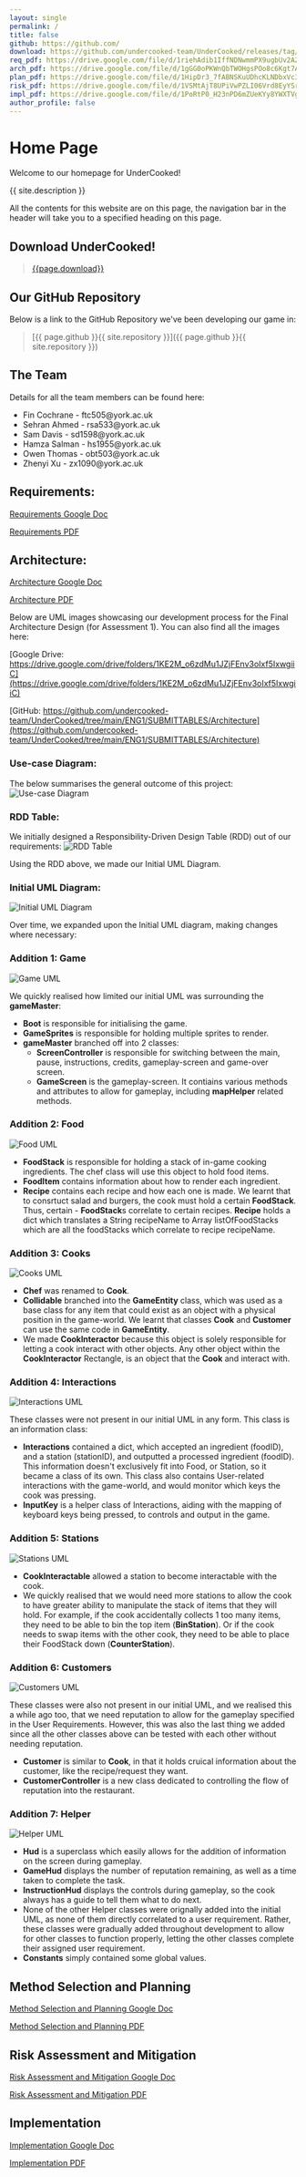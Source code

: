 ```yaml
---
layout: single
permalink: /
title: false
github: https://github.com/
download: https://github.com/undercooked-team/UnderCooked/releases/tag/game
req_pdf: https://drive.google.com/file/d/1riehAdib1IffNDNwmmPX9ugbUv2AZZnf
arch_pdf: https://drive.google.com/file/d/1gGG0oPKWnQbTWOHgsPOo8c6Kgt7APBZx
plan_pdf: https://drive.google.com/file/d/1HipDr3_7fABNSKuUDhcKLNDbxVc3lMcK
risk_pdf: https://drive.google.com/file/d/1VSMtAjT8UPiVwPZLI06Vrd8EyYSrAjU8
impl_pdf: https://drive.google.com/file/d/1PoRtP0_H23nPD6mZUeKYy8YWXTVgU7Rm
author_profile: false
---
```

# Home Page
Welcome to our homepage for UnderCooked!

{{ site.description }}

All the contents for this website are on this page, the navigation bar in the header will take you to a specified heading on this page.

## Download UnderCooked!
> [{{page.download}}]({{page.download}})

## Our GitHub Repository
Below is a link to the GitHub Repository we've been developing our game in:

> [{{ page.github }}{{ site.repository }}]({{ page.github }}{{ site.repository }})

## The Team
Details for all the team members can be found here:
<ul>
<li>Fin Cochrane   - ftc505@york.ac.uk</li>
<li>Sehran Ahmed   - rsa533@york.ac.uk</li>
<li>Sam Davis      - sd1598@york.ac.uk</li>
<li>Hamza Salman   - hs1955@york.ac.uk</li>
<li>Owen Thomas    - obt503@york.ac.uk</li>
<li>Zhenyi Xu      - zx1090@york.ac.uk</li>
</ul>

## Requirements:
[Requirements Google Doc](https://docs.google.com/document/d/17tcN_Xeo0Gzz8ficlVVp_1x0h8Q2EDLzrCXvKtgHNlw/edit?usp=share_link)

[Requirements PDF]({{page.req_pdf}})

## Architecture:
[Architecture Google Doc](https://docs.google.com/document/d/11IZyqiyvOG_iuKlP9LPBgSTnA8E4lxPNE8mAL1pA26s/edit?usp=sharing)

[Architecture PDF]({{page.arch_pdf}})

Below are UML images showcasing our development process for the Final Architecture Design (for Assessment 1).
You can also find all the images here:

[Google Drive: https://drive.google.com/drive/folders/1KE2M_o6zdMu1JZjFEnv3oIxf5IxwgiiC](https://drive.google.com/drive/folders/1KE2M_o6zdMu1JZjFEnv3oIxf5IxwgiiC)

[GitHub: https://github.com/undercooked-team/UnderCooked/tree/main/ENG1/SUBMITTABLES/Architecture](https://github.com/undercooked-team/UnderCooked/tree/main/ENG1/SUBMITTABLES/Architecture)

### Use-case Diagram:
The below summarises the general outcome of this project:
![Use-case Diagram](https://raw.githubusercontent.com/undercooked-team/UnderCooked/main/ENG1/SUBMITTABLES/Architecture/UseCaseDiagramUnderCooked.png)

### RDD Table:
We initially designed a Responsibility-Driven Design Table (RDD) out of our requirements:
![RDD Table](https://raw.githubusercontent.com/undercooked-team/UnderCooked/main/ENG1/SUBMITTABLES/Architecture/RDD.png)

Using the RDD above, we made our Initial UML Diagram.
### Initial UML Diagram:
![Initial UML Diagram](https://raw.githubusercontent.com/undercooked-team/UnderCooked/main/ENG1/SUBMITTABLES/Architecture/InitialUML.png)

Over time, we expanded upon the Initial UML diagram, making changes where necessary:
### Addition 1: Game
![Game UML](https://raw.githubusercontent.com/undercooked-team/UnderCooked/main/ENG1/SUBMITTABLES/Architecture/game.png)
  
We quickly realised how limited our initial UML was surrounding the **gameMaster**:
- **Boot** is responsible for initialising the game.
- **GameSprites** is responsible for holding multiple sprites to render.
- **gameMaster** branched off into 2 classes:
  - **ScreenController** is responsible for switching between the main, pause, instructions, credits, gameplay-screen and game-over screen.
  - **GameScreen** is the gameplay-screen. It contiains various methods and attributes to allow for gameplay, including **mapHelper** related methods.

### Addition 2: Food
![Food UML](https://raw.githubusercontent.com/undercooked-team/UnderCooked/main/ENG1/SUBMITTABLES/Architecture/food.png)

- **FoodStack** is responsible for holding a stack of in-game cooking ingredients. The chef class will use this object to hold food items.
- **FoodItem** contains information about how to render each ingredient.
- **Recipe** contains each recipe and how each one is made. We learnt that to consrtuct salad and burgers, the cook must hold a certain **FoodStack**. Thus, certain - **FoodStack**s correlate to certain recipes. **Recipe** holds a dict which translates a String recipeName to Array<String> listOfFoodStacks which are all the foodStacks which correlate to recipe recipeName.

### Addition 3: Cooks
![Cooks UML](https://raw.githubusercontent.com/undercooked-team/UnderCooked/main/ENG1/SUBMITTABLES/Architecture/cooks.png)

- **Chef** was renamed to **Cook**.
- **Collidable** branched into the **GameEntity** class, which was used as a base class for any item that could exist as an object with a physical position in the game-world. We learnt that classes **Cook** and **Customer** can use the same code in **GameEntity**.
- We made **CookInteractor** because this object is solely responsible for letting a cook interact with other objects. Any other object within the **CookInteractor** Rectangle, is an object that the **Cook** and interact with.

### Addition 4: Interactions
![Interactions UML](https://raw.githubusercontent.com/undercooked-team/UnderCooked/main/ENG1/SUBMITTABLES/Architecture/interactions.png)

These classes were not present in our initial UML in any form. This class is an information class:
- **Interactions** contained a dict, which accepted an ingredient (foodID), and a station (stationID), and outputted a processed ingredient (foodID). This information doesn't exclusively fit into Food, or Station, so it became a class of its own. This class also contains User-related interactions with the game-world, and would monitor which keys the cook was pressing.
- **InputKey** is a helper class of Interactions, aiding with the mapping of keyboard keys being pressed, to controls and output in the game.

### Addition 5: Stations
![Stations UML](https://raw.githubusercontent.com/undercooked-team/UnderCooked/main/ENG1/SUBMITTABLES/Architecture/stations.png)

- **CookInteractable** allowed a station to become interactable with the cook.
- We quickly realised that we would need more stations to allow the cook to have greater ability to manipulate the stack of items that they will hold. For example, if the cook accidentally collects 1 too many items, they need to be able to bin the top item (**BinStation**). Or if the cook needs to swap items with the other cook, they need to be able to place their FoodStack down (**CounterStation**).

### Addition 6: Customers
![Customers UML](https://raw.githubusercontent.com/undercooked-team/UnderCooked/main/ENG1/SUBMITTABLES/Architecture/customers.png)

These classes were also not present in our initial UML, and we realised this a while ago too, that we need reputation to allow for the gameplay specified in the User Requirements. However, this was also the last thing we added since all the other classes above can be tested with each other without needing reputation.
- **Customer** is similar to **Cook**, in that it holds cruical information about the customer, like the recipe/request they want.
- **CustomerController** is a new class dedicated to controlling the flow of reputation into the restaurant.
  
### Addition 7: Helper
![Helper UML](https://raw.githubusercontent.com/undercooked-team/UnderCooked/main/ENG1/SUBMITTABLES/Architecture/helper.png)
  
- **Hud** is a superclass which easily allows for the addition of information on the screen during gameplay.
- **GameHud** displays the number of reputation remaining, as well as a time taken to complete the task.
- **InstructionHud** displays the controls during gameplay, so the cook always has a guide to tell them what to do next.
- None of the other Helper classes were orignally added into the initial UML, as none of them directly correlated to a user requirement. Rather, these classes were gradually added throughout development to allow for other classes to function properly, letting the other classes complete their assigned user requirement.
- **Constants** simply contained some global values.
  
## Method Selection and Planning
[Method Selection and Planning Google Doc](https://docs.google.com/document/d/1KpzhVRxdkBJPyYyQxW3aTuWMCYpDrK8jtEIiyoh-2Rw/edit?usp=share_link)

[Method Selection and Planning PDF]({{page.plan_pdf}})

## Risk Assessment and Mitigation
[Risk Assessment and Mitigation Google Doc](https://docs.google.com/document/d/1-oQ4ajU6W9XvK9kMU9fiHc9EGryhhc9Awz3sKuWzotQ/edit?usp=share_link)

[Risk Assessment and Mitigation PDF]({{page.risk_pdf}})

## Implementation
[Implementation Google Doc](https://docs.google.com/document/d/1rC9LAZ9OATbIcQgagMG_clQ7LpItRECm9ADfuPLFHQc/edit?usp=share_link)

[Implementation PDF]({{page.impl_pdf}})